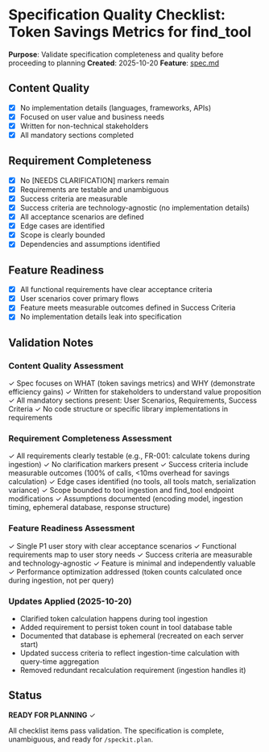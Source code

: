 # Specification Quality Checklist: Token Savings Metrics for find_tool

**Purpose**: Validate specification completeness and quality before proceeding to planning
**Created**: 2025-10-20
**Feature**: [spec.md](../spec.md)

## Content Quality

- [x] No implementation details (languages, frameworks, APIs)
- [x] Focused on user value and business needs
- [x] Written for non-technical stakeholders
- [x] All mandatory sections completed

## Requirement Completeness

- [x] No [NEEDS CLARIFICATION] markers remain
- [x] Requirements are testable and unambiguous
- [x] Success criteria are measurable
- [x] Success criteria are technology-agnostic (no implementation details)
- [x] All acceptance scenarios are defined
- [x] Edge cases are identified
- [x] Scope is clearly bounded
- [x] Dependencies and assumptions identified

## Feature Readiness

- [x] All functional requirements have clear acceptance criteria
- [x] User scenarios cover primary flows
- [x] Feature meets measurable outcomes defined in Success Criteria
- [x] No implementation details leak into specification

## Validation Notes

### Content Quality Assessment
✓ Spec focuses on WHAT (token savings metrics) and WHY (demonstrate efficiency gains)
✓ Written for stakeholders to understand value proposition
✓ All mandatory sections present: User Scenarios, Requirements, Success Criteria
✓ No code structure or specific library implementations in requirements

### Requirement Completeness Assessment
✓ All requirements clearly testable (e.g., FR-001: calculate tokens during ingestion)
✓ No clarification markers present
✓ Success criteria include measurable outcomes (100% of calls, <10ms overhead for savings calculation)
✓ Edge cases identified (no tools, all tools match, serialization variance)
✓ Scope bounded to tool ingestion and find_tool endpoint modifications
✓ Assumptions documented (encoding model, ingestion timing, ephemeral database, response structure)

### Feature Readiness Assessment
✓ Single P1 user story with clear acceptance scenarios
✓ Functional requirements map to user story needs
✓ Success criteria are measurable and technology-agnostic
✓ Feature is minimal and independently valuable
✓ Performance optimization addressed (token counts calculated once during ingestion, not per query)

### Updates Applied (2025-10-20)
- Clarified token calculation happens during tool ingestion
- Added requirement to persist token count in tool database table
- Documented that database is ephemeral (recreated on each server start)
- Updated success criteria to reflect ingestion-time calculation with query-time aggregation
- Removed redundant recalculation requirement (ingestion handles it)

## Status

**READY FOR PLANNING** ✓

All checklist items pass validation. The specification is complete, unambiguous, and ready for `/speckit.plan`.
